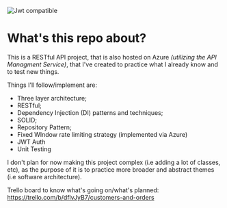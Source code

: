 ![Jwt compatible](http://jwt.io/img/badge-compatible.svg)

# What's this repo about?

This is a RESTful API project, that is also hosted on Azure _(utilizing the API Managment Service)_, that I've created to practice what I already know and to test new things.

Things I'll follow/implement are:
- Three layer architecture;
- RESTful;
- Dependency Injection (DI) patterns and techniques;
- SOLID;
- Repository Pattern;
- Fixed WIndow rate limiting strategy (implemented via Azure)
- JWT Auth 
- Unit Testing

I don't plan for now making this project complex (i.e adding a lot of classes, etc), as the purpose of it is to practice more broader and abstract themes (i.e software architecture).

Trello board to know what's going on/what's planned: https://trello.com/b/dflvJyB7/customers-and-orders

